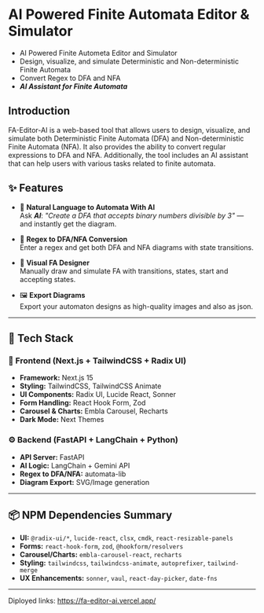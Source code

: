 # AI Powered Finite Automata Editor & Simulator
- AI Powered Finite Autometa Editor and Simulator 
- Design, visualize, and simulate Deterministic and Non-deterministic Finite Automata 
- Convert Regex to DFA and NFA 
- ***AI Assistant for Finite Automata***


## Introduction
FA-Editor-AI is a web-based tool that allows users to design, visualize, and simulate both Deterministic Finite Automata (DFA) and Non-deterministic Finite Automata (NFA). It also provides the ability to convert regular expressions to DFA and NFA. Additionally, the tool includes an AI assistant that can help users with various tasks related to finite automata.

## ✨ Features

- 🧠 **Natural Language to Automata With AI**  
  Ask ***AI***: _"Create a DFA that accepts binary numbers divisible by 3"_ — and instantly get the diagram.

- 🔁 **Regex to DFA/NFA Conversion**  
  Enter a regex and get both DFA and NFA diagrams with state transitions.

- 🎨 **Visual FA Designer**  
  Manually draw and simulate FA with transitions, states, start and accepting states.

- 🖼️ **Export Diagrams**  
  Export your automaton designs as high-quality images and also as json.

---

## 🚀 Tech Stack

### 🔧 Frontend (Next.js + TailwindCSS + Radix UI)
- **Framework:** Next.js 15
- **Styling:** TailwindCSS, TailwindCSS Animate
- **UI Components:** Radix UI, Lucide React, Sonner
- **Form Handling:** React Hook Form, Zod
- **Carousel & Charts:** Embla Carousel, Recharts
- **Dark Mode:** Next Themes

### ⚙️ Backend (FastAPI + LangChain + Python)
- **API Server:** FastAPI
- **AI Logic:** LangChain + Gemini API
- **Regex to DFA/NFA:** automata-lib
- **Diagram Export:** SVG/Image generation

---
## 📦 NPM Dependencies Summary

- **UI:** `@radix-ui/*`, `lucide-react`, `clsx`, `cmdk`, `react-resizable-panels`
- **Forms:** `react-hook-form`, `zod`, `@hookform/resolvers`
- **Carousel/Charts:** `embla-carousel-react`, `recharts`
- **Styling:** `tailwindcss`, `tailwindcss-animate`, `autoprefixer`, `tailwind-merge`
- **UX Enhancements:** `sonner`, `vaul`, `react-day-picker`, `date-fns`

---
Diployed links: https://fa-editor-ai.vercel.app/

